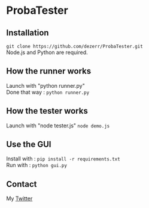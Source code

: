 # ProbaTester

## Installation

`git clone https://github.com/dezerr/ProbaTester.git`
<br>Node.js and Python are required.

## How the runner works
Launch with "python runner.py"<br>
Done that way :
`python runner.py`<br>

## How the tester works
Launch with "node tester.js"
`node demo.js`<br>

## Use the GUI
Install with : `pip install -r requirements.txt`<br>
Run with : `python gui.py`

## Contact
My [Twitter](https://twitter.com/dezerr_)
